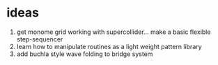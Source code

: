 # ideas

1. get monome grid working with supercollider... make a basic flexible step-sequencer
2. learn how to manipulate routines as a light weight pattern library
3. add buchla style wave folding to bridge system
